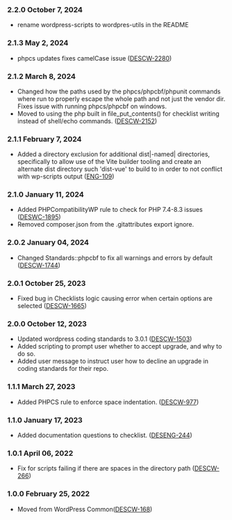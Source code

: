 ### 2.2.0 October 7, 2024
- rename wordpress-scripts to wordpres-utils in the README

### 2.1.3 May 2, 2024
- phpcs updates fixes camelCase issue ([DESCW-2280](https://apps.itsm.gov.bc.ca/jira/browse/DESCW-2280))

### 2.1.2 March 8, 2024
- Changed how the paths used by the phpcs/phpcbf/phpunit commands where run to properly escape the whole path and not just the vendor dir. Fixes issue with running phpcs/phpcbf on windows.
- Moved to using the php built in file_put_contents() for checklist writing instead of shell/echo commands. ([DESCW-2152](https://apps.itsm.gov.bc.ca/jira/browse/DESCW-2152))

### 2.1.1 February 7, 2024

- Added a directory exclusion for additional dist|-named| directories, specifically to allow use of the Vite builder tooling and create an alternate dist directory such 'dist-vue' to build to in order to not conflict with wp-scripts output ([ENG-109](https://apps.itsm.gov.bc.ca/jira/browse/ENG-109))

### 2.1.0 January 11, 2024

- Added PHPCompatibilityWP rule to check for PHP 7.4-8.3 issues ([DESWC-1895](https://apps.itsm.gov.bc.ca/jira/browse/DESCW-1895))
- Removed composer.json from the .gitattributes export ignore.

### 2.0.2 January 04, 2024

- Changed Standards::phpcbf to fix all warnings and errors by default ([DESCW-1744](https://apps.itsm.gov.bc.ca/jira/browse/DESCW-1744))

### 2.0.1 October 25, 2023

- Fixed bug in Checklists logic causing error when certain options are selected ([DESCW-1665](https://apps.itsm.gov.bc.ca/jira/browse/DESCW-1665))

### 2.0.0 October 12, 2023

- Updated wordpress coding standards to 3.0.1 ([DESCW-1503](https://apps.itsm.gov.bc.ca/jira/browse/DESCW-1503))
- Added scripting to prompt user whether to accept upgrade, and why to do so.
- Added user message to instruct user how to decline an upgrade in coding standards for their repo.

### 1.1.1 March 27, 2023

- Added PHPCS rule to enforce space indentation. ([DESCW-977](https://apps.itsm.gov.bc.ca/jira/browse/DESCW-977))

### 1.1.0 January 17, 2023

- Added documentation questions to checklist. ([DESENG-244](https://apps.itsm.gov.bc.ca/jira/browse/DESENG-244))

### 1.0.1 April 06, 2022

- Fix for scripts failing if there are spaces in the directory path ([DESCW-266](https://apps.itsm.gov.bc.ca/jira/browse/DESCW-266))

### 1.0.0 February 25, 2022

- Moved from WordPress Common([DESCW-168](https://apps.itsm.gov.bc.ca/jira/browse/DESCW-168))
